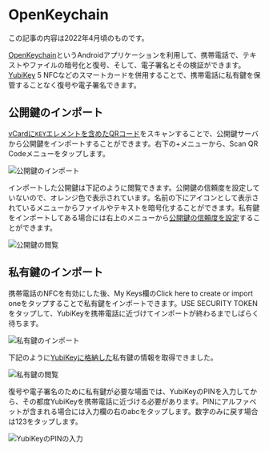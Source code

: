 # OpenKeychain
この記事の内容は2022年4月頃のものです。

[OpenKeychain](https://www.openkeychain.org/)というAndroidアプリケーションを利用して、携帯電話で、テキストやファイルの暗号化と復号、そして、電子署名とその検証ができます。[YubiKey](../device/yubiKey.md) 5 NFCなどのスマートカードを併用することで、携帯電話に私有鍵を保管することなく復号や電子署名できます。

## 公開鍵のインポート
[vCardに`KEY`エレメントを含めたQRコード](vCard.md)をスキャンすることで、公開鍵サーバから公開鍵をインポートすることができます。右下の+メニューから、Scan QR Codeメニューをタップします。

![公開鍵のインポート](/OpenKeychain-my-keys.png)

インポートした公開鍵は下記のように閲覧できます。公開鍵の信頼度を設定していないので、オレンジ色で表示されています。名前の下にアイコンとして表示されているメニューからファイルやテキストを暗号化することができます。私有鍵をインポートしてある場合には右上のメニューから[公開鍵の信頼度を設定](../OpenPGP/wot.md)することができます。

![公開鍵の閲覧](/OpenKeychain-pubkey.png)


## 私有鍵のインポート
携帯電話のNFCを有効にした後、My Keys欄のClick here to create or import oneをタップすることで私有鍵をインポートできます。USE SECURITY TOKENをタップして、YubiKeyを携帯電話に近づけてインポートが終わるまでしばらく待ちます。

![私有鍵のインポート](/OpenKeychain-my-seckeys.png)

下記のように[YubiKeyに格納した](../device/yubiKey.md)私有鍵の情報を取得できました。

![私有鍵の閲覧](/OpenKeychain-seckey.png)

復号や電子署名のために私有鍵が必要な場面では、YubiKeyのPINを入力してから、その都度YubiKeyを携帯電話に近づける必要があります。PINにアルファベットが含まれる場合には入力欄の右のabcをタップします。数字のみに戻す場合は123をタップします。

![YubiKeyのPINの入力](/OpenKeychain-pin.png)
